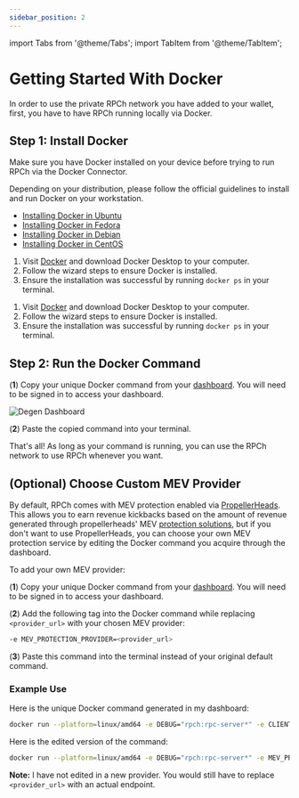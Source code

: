 ```yaml
---
sidebar_position: 2
---
```


import Tabs from '@theme/Tabs';
import TabItem from '@theme/TabItem';

# Getting Started With Docker

In order to use the private RPCh network you have added to your wallet, first, you have to have RPCh running locally via Docker. 

## Step 1: Install Docker

Make sure you have Docker installed on your device before trying to run RPCh via the Docker Connector.

<Tabs>
<TabItem value="Linux" label="Linux">

Depending on your distribution, please follow the official guidelines to install and run Docker on your workstation.

- [Installing Docker in Ubuntu](https://docs.docker.com/engine/install/ubuntu/)
- [Installing Docker in Fedora](https://docs.docker.com/engine/install/fedora/)
- [Installing Docker in Debian](https://docs.docker.com/engine/install/debian/)
- [Installing Docker in CentOS](https://docs.docker.com/engine/install/centos/)

</TabItem>
<TabItem value="mac" label="macOS">

1. Visit [Docker](https://www.docker.com/get-started) and download Docker Desktop to your computer.
2. Follow the wizard steps to ensure Docker is installed.
3. Ensure the installation was successful by running `docker ps` in your terminal.

</TabItem>
<TabItem value="windows" label="Windows">

1. Visit [Docker](https://www.docker.com/get-started) and download Docker Desktop to your computer.
2. Follow the wizard steps to ensure Docker is installed.
3. Ensure the installation was successful by running `docker ps` in your terminal.

</TabItem>
</Tabs>

## Step 2: Run the Docker Command

(**1**) Copy your unique Docker command from your [dashboard](https://degen.rpch.net/degen/dashbaord). You will need to be signed in to access your dashboard.

![Degen Dashboard](/img/RPCh-degen-dashboard.png)

(**2**) Paste the copied command into your terminal.

That's all! As long as your command is running, you can use the RPCh network to use RPCh whenever you want.

## (Optional) Choose Custom MEV Provider

By default, RPCh comes with MEV protection enabled via [PropellerHeads](https://docs.propellerheads.xyz/propellerheads-docs/introduction/overview). This allows you to earn revenue kickbacks based on the amount of revenue generated through propellerheads' MEV [protection solutions](https://docs.propellerheads.xyz/propellerheads-docs/introduction/overview#best-prices-and-full-mev-protection), but if you don't want to use PropellerHeads, you can choose your own MEV protection service by editing the Docker command you acquire through the dashboard.

To add your own MEV provider:

(**1**) Copy your unique Docker command from your [dashboard](https://degen.rpch.net/degen/dashbaord). You will need to be signed in to access your dashboard.

(**2**) Add the following tag into the Docker command while replacing `<provider_url>` with your chosen MEV provider: 

```bash
-e MEV_PROTECTION_PROVIDER=<provider_url>
```

(**3**) Paste this command into the terminal instead of your original default command.

### Example Use

Here is the unique Docker command generated in my dashboard:

```bash
docker run --platform=linux/amd64 -e DEBUG="rpch:rpc-server*" -e CLIENT=df9b525b-5303-4dd8-af69-c70b555013e1 --name=rpc-server -p 45750:45750 --rm --pull=always europe-west6-docker.pkg.dev/rpch-375921/rpch/rpc-server:latest
```

Here is the edited version of the command:

```bash
docker run --platform=linux/amd64 -e DEBUG="rpch:rpc-server*" -e MEV_PROTECTION_PROVIDER=<provider_url> -e CLIENT=df9b525b-5303-4dd8-af69-c70b555013e1 --name=rpc-server -p 45750:45750 --rm --pull=always europe-west6-docker.pkg.dev/rpch-375921/rpch/rpc-server:latest
```

**Note:** I have not edited in a new provider. You would still have to replace `<provider_url>` with an actual endpoint.
